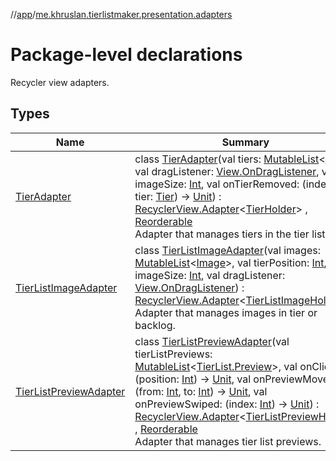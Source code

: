 //[app](../../index.md)/[me.khruslan.tierlistmaker.presentation.adapters](index.md)

# Package-level declarations

Recycler view adapters.

## Types

| Name | Summary |
|---|---|
| [TierAdapter](-tier-adapter/index.md) | class [TierAdapter](-tier-adapter/index.md)(val tiers: [MutableList](https://kotlinlang.org/api/latest/jvm/stdlib/kotlin.collections/-mutable-list/index.html)&lt;[Tier](../me.khruslan.tierlistmaker.data.models.tierlist/-tier/index.md)&gt;, val dragListener: [View.OnDragListener](https://developer.android.com/reference/kotlin/android/view/View.OnDragListener.html), var imageSize: [Int](https://kotlinlang.org/api/latest/jvm/stdlib/kotlin/-int/index.html), val onTierRemoved: (index: [Int](https://kotlinlang.org/api/latest/jvm/stdlib/kotlin/-int/index.html), tier: [Tier](../me.khruslan.tierlistmaker.data.models.tierlist/-tier/index.md)) -&gt; [Unit](https://kotlinlang.org/api/latest/jvm/stdlib/kotlin/-unit/index.html)) : [RecyclerView.Adapter](https://developer.android.com/reference/kotlin/androidx/recyclerview/widget/RecyclerView.Adapter.html)&lt;[TierHolder](../me.khruslan.tierlistmaker.presentation.holders/-tier-holder/index.md)&gt; , [Reorderable](../me.khruslan.tierlistmaker.presentation.utils.recyclerview.reorderable/-reorderable/index.md)<br>Adapter that manages tiers in the tier list. |
| [TierListImageAdapter](-tier-list-image-adapter/index.md) | class [TierListImageAdapter](-tier-list-image-adapter/index.md)(val images: [MutableList](https://kotlinlang.org/api/latest/jvm/stdlib/kotlin.collections/-mutable-list/index.html)&lt;[Image](../me.khruslan.tierlistmaker.data.models.tierlist.image/-image/index.md)&gt;, val tierPosition: [Int](https://kotlinlang.org/api/latest/jvm/stdlib/kotlin/-int/index.html), var imageSize: [Int](https://kotlinlang.org/api/latest/jvm/stdlib/kotlin/-int/index.html), val dragListener: [View.OnDragListener](https://developer.android.com/reference/kotlin/android/view/View.OnDragListener.html)) : [RecyclerView.Adapter](https://developer.android.com/reference/kotlin/androidx/recyclerview/widget/RecyclerView.Adapter.html)&lt;[TierListImageHolder](../me.khruslan.tierlistmaker.presentation.holders/-tier-list-image-holder/index.md)&gt; <br>Adapter that manages images in tier or backlog. |
| [TierListPreviewAdapter](-tier-list-preview-adapter/index.md) | class [TierListPreviewAdapter](-tier-list-preview-adapter/index.md)(val tierListPreviews: [MutableList](https://kotlinlang.org/api/latest/jvm/stdlib/kotlin.collections/-mutable-list/index.html)&lt;[TierList.Preview](../me.khruslan.tierlistmaker.data.models.tierlist/-tier-list/-preview/index.md)&gt;, val onClick: (position: [Int](https://kotlinlang.org/api/latest/jvm/stdlib/kotlin/-int/index.html)) -&gt; [Unit](https://kotlinlang.org/api/latest/jvm/stdlib/kotlin/-unit/index.html), val onPreviewMoved: (from: [Int](https://kotlinlang.org/api/latest/jvm/stdlib/kotlin/-int/index.html), to: [Int](https://kotlinlang.org/api/latest/jvm/stdlib/kotlin/-int/index.html)) -&gt; [Unit](https://kotlinlang.org/api/latest/jvm/stdlib/kotlin/-unit/index.html), val onPreviewSwiped: (index: [Int](https://kotlinlang.org/api/latest/jvm/stdlib/kotlin/-int/index.html)) -&gt; [Unit](https://kotlinlang.org/api/latest/jvm/stdlib/kotlin/-unit/index.html)) : [RecyclerView.Adapter](https://developer.android.com/reference/kotlin/androidx/recyclerview/widget/RecyclerView.Adapter.html)&lt;[TierListPreviewHolder](../me.khruslan.tierlistmaker.presentation.holders/-tier-list-preview-holder/index.md)&gt; , [Reorderable](../me.khruslan.tierlistmaker.presentation.utils.recyclerview.reorderable/-reorderable/index.md)<br>Adapter that manages tier list previews. |

